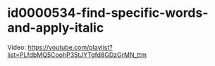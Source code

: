 # id0000534-find-specific-words-and-apply-italic
Video:
https://youtube.com/playlist?list=PLfdbMQ5CoohP35tJYTgfd8GDzGrMN_ttm
